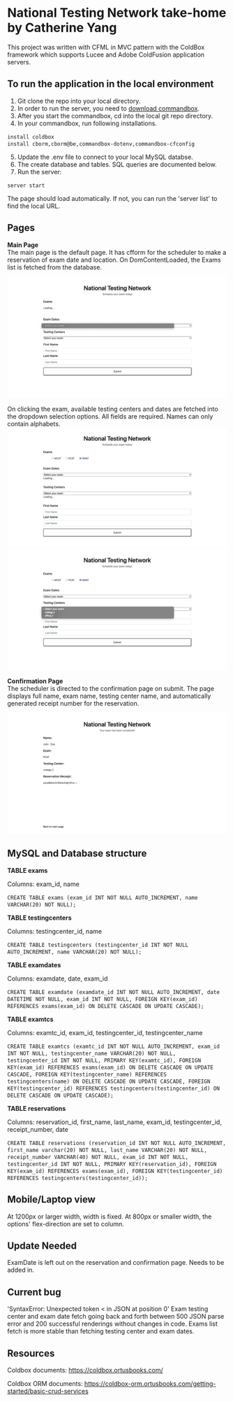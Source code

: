 # National Testing Network take-home by Catherine Yang

This project was written with CFML in MVC pattern with the ColdBox framework which supports Lucee and Adobe ColdFusion application servers.

## To run the application in the local environment

1. Git clone the repo into your local directory.
2. In order to run the server, you need to [download commandbox](https://www.ortussolutions.com/products/commandbox#download).
3. After you start the commandbox, cd into the local git repo directory. 
4. In your commandbox, run following installations.
<pre><code>install coldbox
install cborm,cborm@be,commandbox-dotenv,commandbox-cfconfig
</code></pre>
5. Update the .env file to connect to your local MySQL databse. 
6. The create database and tables. SQL queries are documented below. 
7. Run the server:
<pre><code>server start</code></pre>
The page should load automatically. If not, you can run the 'server list' to find the local URL. 

## Pages

<strong>Main Page</strong><br/>
The main page is the default page. It has cfform for the scheduler to make a reservation of exam date and location.
On DomContentLoaded, the Exams list is fetched from the database.

![Image of loading exams, main index page](/loadingExamsNoTcAndDateOptions.png)
<br/>

On clicking the exam, available testing centers and dates are fetched into the dropdown selection options. All fields are required. Names can only contain alphabets. 
![Image of loading testing center and date options, main index page](/loadingTcsAndDates.png)
![Image of loaded testing centers and dates, main index page](/loadedTcsAndDates.png)


<strong>Confirmation Page</strong><br/>
The scheduler is directed to the confirmation page on submit. The page displays full name, exam name, testing center name, and automatically generated receipt number for the reservation. 

![Image of main confirmation page](/ConfirmationPage.png)

## MySQL and Database structure

<strong>TABLE exams</strong>

Columns: exam_id, name
<pre><code>CREATE TABLE exams (exam_id INT NOT NULL AUTO_INCREMENT, name VARCHAR(20) NOT NULL);</code></pre>

<strong>TABLE testingcenters</strong>

Columns: testingcenter_id, name
<pre><code>CREATE TABLE testingcenters (testingcenter_id INT NOT NULL AUTO_INCREMENT, name VARCHAR(20) NOT NULL);</code></pre>

<strong>TABLE examdates </strong>

Columns: examdate, date, exam_id
<pre><code>CREATE TABLE examdate (examdate_id INT NOT NULL AUTO_INCREMENT, date DATETIME NOT NULL, exam_id INT NOT NULL, FOREIGN KEY(exam_id) REFERENCES exams(exam_id) ON DELETE CASCADE ON UPDATE CASCADE);</code></pre>

<strong> TABLE examtcs </strong>

Columns: examtc_id, exam_id, testingcenter_id, testingcenter_name
<pre><code>CREATE TABLE examtcs (examtc_id INT NOT NULL AUTO_INCREMENT, exam_id INT NOT NULL, testingcenter_name VARCHAR(20) NOT NULL, testingcenter_id INT NOT NULL, PRIMARY KEY(examtc_id), FOREIGN KEY(exam_id) REFERENCES exams(exam_id) ON DELETE CASCADE ON UPDATE CASCADE, FOREIGN KEY(testingcenter_name) REFERENCES testingcenters(name) ON DELETE CASCADE ON UPDATE CASCADE, FOREIGN KEY(testingcenter_id) REFERENCES testingcenters(testingcenter_id) ON DELETE CASCADE ON UPDATE CASCADE);</code></pre>

<strong>TABLE reservations</strong>

Columns: reservation_id, first_name, last_name, exam_id, testingcenter_id, receipt_number, date
<pre><code>CREATE TABLE reservations (reservation_id INT NOT NULL AUTO_INCREMENT, first_name varchar(20) NOT NULL, last_name VARCHAR(20) NOT NULL, receipt_number VARCHAR(40) NOT NULL, exam_id INT NOT NULL, testingcenter_id INT NOT NULL, PRIMARY KEY(reservation_id), FOREIGN KEY(exam_id) REFERENCES exams(exam_id), FOREIGN KEY(testingcenter_id) REFERENCES testingcenters(testingcenter_id));</code></pre>

## Mobile/Laptop view
At 1200px or larger width, width is fixed. 
At 800px or smaller width, the options' flex-direction are set to column.

## Update Needed
ExamDate is left out on the reservation and confirmation page. Needs to be added in. 

## Current bug 
'SyntaxError: Unexpected token < in JSON at position 0'
Exam testing center and exam date fetch going back and forth between 500 JSON parse error and 200 successful renderings without changes in code. Exams list fetch is more stable than fetching testing center and exam dates.

## Resources
Coldbox documents: https://coldbox.ortusbooks.com/

Coldbox ORM documents: https://coldbox-orm.ortusbooks.com/getting-started/basic-crud-services
